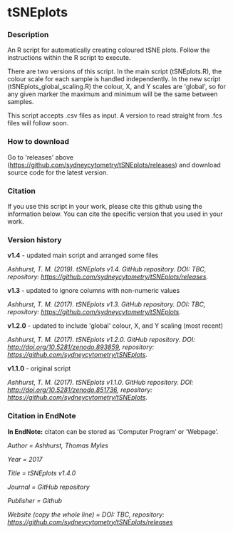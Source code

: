 # tSNEplots
### Description ###
An R script for automatically creating coloured tSNE plots. Follow the instructions within the R script to execute.

There are two versions of this script. In the main script (tSNEplots.R), the colour scale for each sample is handled independently. In the new script (tSNEplots_global_scaling.R) the colour, X, and Y scales are 'global', so for any given marker the maximum and minimum will be the same between samples.

This script accepts .csv files as input. A version to read straight from .fcs files will follow soon.

### How to download ###
Go to 'releases' above (https://github.com/sydneycytometry/tSNEplots/releases) and download source code for the latest version. 

### Citation ###
If you use this script in your work, please cite this github using the information below. You can cite the specific version that you used in your work.


### Version history ###

**v1.4** - updated main script and arranged some files

*Ashhurst, T. M. (2019). tSNEplots v1.4. GitHub repository. DOI: TBC, repository: https://github.com/sydneycytometry/tSNEplots/releases.*

**v1.3** - updated to ignore columns with non-numeric values

*Ashhurst, T. M. (2017). tSNEplots v1.3. GitHub repository. DOI: TBC, repository: https://github.com/sydneycytometry/tSNEplots.*

**v1.2.0** - updated to include 'global' colour, X, and Y scaling (most recent)

*Ashhurst, T. M. (2017). tSNEplots v1.2.0. GitHub repository. DOI: http://doi.org/10.5281/zenodo.893859, repository: https://github.com/sydneycytometry/tSNEplots.*

**v1.1.0** - original script

*Ashhurst, T. M. (2017). tSNEplots v1.1.0. GitHub repository. DOI: http://doi.org/10.5281/zenodo.851736, repository: https://github.com/sydneycytometry/tSNEplots.*


### Citation in EndNote ###


**In EndNote:** citaton can be stored as ‘Computer Program’ or ‘Webpage’.

*Author =					                Ashhurst, Thomas Myles*

*Year =						                2017*

*Title =						              tSNEplots v1.4.0*

*Journal = 				                GitHub repository*

*Publisher = 			                Github*

*Website (copy the whole line) = 	DOI: TBC, repository: https://github.com/sydneycytometry/tSNEplots/releases*


